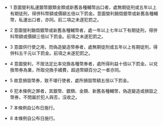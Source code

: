 * 1 意圖營利私運銀幣銀類金類或新舊各種輔幣出口者，處無期徒刑或五年以上有期徒刑，得併科幣額或價額五倍以下罰金。意圖營利銷燬銀幣或新舊各種輔幣，私運出口者，亦同。前二項之未遂犯罰之。

* 2 意圖營利銷燬銀幣或新舊各種輔幣者，處一年以上七年以下有期徒刑，得併科幣額或價額三倍以下罰金。前項之未遂犯罰之。

* 3 意圖供行使之用，而偽造變造幣券者，處無期徒刑或五年以上有期徒刑，得併科五千元以下罰金。前項之未遂犯罰之。

* 4 意圖營利，不按法定比率兌換各種幣券者，處所得利益十倍以下罰金。以兌換幣券為業，所取兌換手續費，超過幣額百分之一者亦同。

* 5 故意損毀幣券，致不堪行使者，處所損毀幣額五倍以下罰金。

* 6 犯本條例之罪者，其銀幣、銀類、金類、新舊各種輔幣，偽造變造或損毀之幣券，不問屬於犯人與否，沒收之。

* 7 本條例自公布日施行。

* 8 本條例自公布日施行。


